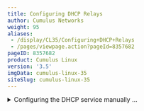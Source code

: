 ```yaml
---
title: Configuring DHCP Relays
author: Cumulus Networks
weight: 95
aliases:
 - /display/CL35/Configuring+DHCP+Relays
 - /pages/viewpage.action?pageId=8357682
pageID: 8357682
product: Cumulus Linux
version: '3.5'
imgData: cumulus-linux-35
siteSlug: cumulus-linux-35
---
```

<details>

You can configure DHCP relays for IPv4 and IPv6.

To run DHCP for both IPv4 and IPv6, initiate the DHCP relay once for
IPv4 and once for IPv6. Following are the configurations on the server
hosts, DHCP relay and DHCP server using the following topology:

{{% imgOld 0 %}}

{{%notice warning%}}

The `dhcpd` and `dhcrelay` services are disabled by default. After you
finish configuring the DHCP relays and servers, you need to start those
services.

{{%/notice%}}

## Configuring IPv4 DHCP Relays</span>

Configure `isc-dhcp-relay` using
[NCLU](/version/cumulus-linux-35/System-Configuration/Network-Command-Line-Utility-NCLU/),
specifying the IP addresses to each DHCP server and the interfaces that
are used as the uplinks.

In the examples below, the DHCP server IP address is 172.16.1.102, VLAN
1 (the SVI is vlan1) and the uplinks are swp51 and swp52.

{{%notice warning%}}

You configure a DHCP relay on a per-VLAN basis, specifying the SVI, not
the parent bridge — in our example, you would specify v*lan1* as the SVI
for VLAN 1; do not specify the bridge named *bridge* in this case.

As per [RFC 3046](https://tools.ietf.org/html/rfc3046), you can specify
as many server IP addresses that can fit in 255 octets, specifying each
address only once.

{{%/notice%}}

    cumulus@leaf01:~$ net add dhcp relay interface swp51
    cumulus@leaf01:~$ net add dhcp relay interface swp52
    cumulus@leaf01:~$ net add dhcp relay interface vlan1
    cumulus@leaf01:~$ net add dhcp relay server 172.16.1.102
    cumulus@leaf01:~$ net pending
    cumulus@leaf01:~$ net commit

These commands create the following configuration in the
`/etc/default/isc-dhcp-relay` file:

    cumulus@leaf01:~$ cat /etc/default/isc-dhcp-relay
    SERVERS="172.16.1.102"
    INTF_CMD="-i vlan1 -i swp51 -i swp52"
    OPTIONS=""

After you've finished configuring the DHCP relay, restart then enable
the `dhcrelay` service so the configuration persists between reboots:

    cumulus@leaf01:~$ sudo systemctl restart dhcrelay.service
    cumulus@leaf01:~$ sudo systemctl enable dhcrelay.service

To see the status of the DHCP relay, use the `systemctl status
dhcrelay.service` command:

    cumulus@leaf01:~$ sudo systemctl status dhcrelay.service
    ● dhcrelay.service - DHCPv4 Relay Agent Daemon
       Loaded: loaded (/lib/systemd/system/dhcrelay.service; enabled)
       Active: active (running) since Fri 2016-12-02 17:09:10 UTC; 2min 16s ago
         Docs: man:dhcrelay(8)
     Main PID: 1997 (dhcrelay)
       CGroup: /system.slice/dhcrelay.service
               └─1997 /usr/sbin/dhcrelay --nl -d -q -i vlan1 -i swp51 -i swp52 172.16.1.102

### <span id="src-8357682_ConfiguringDHCPRelays-82" class="confluence-anchor-link"></span>Using DHCP Option 82</span>

DHCP relays can be configured to inject the `circuit-id` field with the
`-a` option, which you add to the `OPTIONS` line in
`/etc/default/isc-dhcp-relay`. By default, the ingress SVI interface
that the relayed DHCP discover packet is processed against is injected
into this field. You can change this behavior by adding the
`--use-pif-circuit-id` option. With this option, the physical switch
port (swp) that the discover packet arrives on is placed in the
`circuit-id` field.

## Configuring IPv6 DHCP Relays</span>

If you're configuring IPv6, the `/etc/default/isc-dhcp-relay6` variables
file has a different format than the `/etc/default/isc-dhcp-relay` file
for IPv4 DHCP relays. Make sure to configure the variables appropriately
by editing this file.

{{%notice note%}}

You cannot use NCLU to configure IPv6 relays.

{{%/notice%}}

    cumulus@leaf01:$ sudo nano /etc/default/isc-dhcp-relay6 
    SERVERS=" -u 2001:db8:100::2%swp51 -u 2001:db8:100::2%swp52"
    INTF_CMD="-l vlan1"

After you've finished configuring the DHCP relay, save your changes,
restart the `dhcrelay6` service, then enable the `dhcrelay6` service so
the configuration persists between reboots:

    cumulus@leaf01:~$ sudo systemctl restart dhcrelay6.service
    cumulus@leaf01:~$ sudo systemctl enable dhcrelay6.service

To see the status of the IPv6 DHCP relay, use the `systemctl status
dhcrelay6.service` command:

    cumulus@leaf01:~$ sudo systemctl status dhcrelay6.service
    ● dhcrelay6.service - DHCPv6 Relay Agent Daemon
       Loaded: loaded (/lib/systemd/system/dhcrelay6.service; disabled)
       Active: active (running) since Fri 2016-12-02 21:00:26 UTC; 1s ago
         Docs: man:dhcrelay(8)
     Main PID: 6152 (dhcrelay)
       CGroup: /system.slice/dhcrelay6.service
               └─6152 /usr/sbin/dhcrelay -6 --nl -d -q -l vlan1 -u 2001:db8:100::2 swp51 -u 2001:db8:100::2 swp52

## <span id="src-8357682_ConfiguringDHCPRelays-multiple" class="confluence-anchor-link"></span>Configuring Multiple DHCP Relays</span>

Cumulus Linux supports configuring multiple DHCP relay daemons on a
switch, to enable relaying of packets from different bridges to
different upstreams.

1.  As the sudo user, open `/etc/vrf/systemd.conf` in a text editor, and
    remove `dhcrelay`.

2.  Run the following command to reload the systemd files:
    
        cumulus@switch:~$ sudo systemctl daemon-reload

3.  Create a config file in `/etc/default` using the following format
    for each dhcrelay: `isc-dhcp-relay-<dhcp-name>`. An example file can
    be seen below:
    
        # Defaults for isc-dhcp-relay initscript# sourced by /etc/init.d/isc-dhcp-relay
        # installed at /etc/default/isc-dhcp-relay by the maintainer scripts
        #
        # This is a POSIX shell fragment
        #
        # What servers should the DHCP relay forward requests to?
        SERVERS="102.0.0.2"
        # On what interfaces should the DHCP relay (dhrelay) serve DHCP requests?
        # Always include the interface towards the DHCP server.
        # This variable requires a -i for each interface configured above.
        # This will be used in the actual dhcrelay command
        # For example, "-i eth0 -i eth1"
        INTF_CMD="-i swp2s2 -i swp2s3"
        # Additional options that are passed to the DHCP relay daemon?
        OPTIONS=""

4.  Run the following command to start a dhcrelay instance, replacing
    `dhcp-name` with the instance name or number:
    
        cumulus@switch:~$ sudo systemctl start dhcrelay@<dhcp-name>

## Configuring a DHCP Relay with VRR</span>

If a DHCP relay is configured and you want to enable [virtual router
redundancy
(VRR)](/version/cumulus-linux-35/Layer-1-and-2/Virtual-Router-Redundancy-VRR/)
on the SVI, then you must include the VRR interface in the `INTF_CMD`
field in the `/etc/default/isc-dhcp-relay` file. For example:

    cumulus@switch:~$ net add bridge
    cumulus@switch:~$ net add vlan 500 ip address 192.0.2.252/24
    cumulus@switch:~$ net add vlan 500 ip address-virtual 00:00:5e:00:01:01 192.0.2.254/24
    cumulus@switch:~$ net add dhcp relay interface vlan500
    cumulus@switch:~$ net add dhcp relay interface vlan500-v0
    cumulus@switch:~$ net add dhcp relay server 172.16.1.102
    cumulus@switch:~$ net pending
    cumulus@switch:~$ net commit

These commands create the following configuration in the
`/etc/network/interfaces` file:

    cumulus@switch:~$ cat /etc/network/interfaces
     
     
    ...
     
    auto bridge
    iface bridge
        bridge-vids 500
        bridge-vlan-aware yes
     
     
    auto vlan500
    iface vlan500
        address 192.0.2.252/24
        address-virtual 00:00:5e:00:01:01 192.0.2.254/24
        vlan-id 500
        vlan-raw-device bridge
     
     
    auto vlan500-v0
    iface vlan500-v0

They also create the following configuration in the
`/etc/default/isc-dhcp-relay` file:

    cumulus@leaf02:mgmt-vrf:~$ cat /etc/default/isc-dhcp-relay
    # Defaults for isc-dhcp-relay initscript
    # sourced by /etc/init.d/isc-dhcp-relay
    # installed at /etc/default/isc-dhcp-relay by the maintainer scripts
    #
    # This is a POSIX shell fragment
    #
     
     
    # What servers should the DHCP relay forward requests to?
    SERVERS="172.16.1.102"
     
     
    # On what interfaces should the DHCP relay (dhrelay) serve DHCP requests?
    # Always include the interface towards the DHCP server.
    # This variable requires a -i for each interface configured above.
    # This will be used in the actual dhcrelay command
    # For example, "-i eth0 -i eth1"
    INTF_CMD="-i vlan500 -i vlan500-v0"
     
     
    # Additional options that are passed to the DHCP relay daemon?
    OPTIONS=""

## Configuring the DHCP Relay Service Manually (Advanced)</span>

<summary>Configuring the DHCP service manually ... </summary>

By default, Cumulus Linux configures the DHCP relay service
automatically. However, in older versions of Cumulus Linux, you needed
to edit the `dhcrelay.service` file as described below. The IPv4
`dhcrelay.service` *Unit* script calls `/etc/default/isc-dhcp-relay` to
find launch variables.

    cumulus@switch:~$ cat /lib/systemd/system/dhcrelay.service 
    [Unit]
    Description=DHCPv4 Relay Agent Daemon
    Documentation=man:dhcrelay(8)
    After=network-oneline.target networking.service syslog.service
     
    [Service]
    Type=simple
    EnvironmentFile=-/etc/default/isc-dhcp-relay
    # Here, we are expecting the INTF_CMD to contain
    # the -i for each interface specified,
    #     e.g. "-i eth0 -i swp1"
    ExecStart=/usr/sbin/dhcrelay -d -q $INTF_CMD $SERVERS $OPTIONS
     
    [Install]
    WantedBy=multi-user.target

The `/etc/default/isc-dhcp-relay` variables file needs to reference both
interfaces participating in DHCP relay (facing the server and facing the
client) and the IP address of the server. If the client-facing interface
is a bridge port, specify the switch virtual interface (SVI) name if
using a [VLAN-aware
bridge](/version/cumulus-linux-35/Layer-1-and-2/Ethernet-Bridging-VLANs/VLAN-aware-Bridge-Mode-for-Large-scale-Layer-2-Environments)
(for example, vlan100), or the bridge name if using traditional bridging
(for example, br100).

## Troubleshooting the DHCP Relays</span>

If you are experiencing issues with the DHCP relay, you can run the
following commands to determine whether or not the issue is with
`systemd`. The following commands manually activate the DHCP relay
process, and they do not persist when you reboot the switch:

    cumulus@switch:~$ /usr/sbin/dhcrelay -4 -i <interface_facing_host> <ip_address_dhcp_server> -i <interface_facing_dhcp_server>
    cumulus@switch:~$ /usr/sbin/dhcrelay -6 -l <interface_facing_host> -u <ip_address_dhcp_server>%<interface_facing_dhcp_server>

For example:

    cumulus@leaf01:~$ /usr/sbin/dhcrelay -4 -i vlan1 172.16.1.102 -i swp51
    cumulus@leaf01:~$ /usr/sbin/dhcrelay -6 -l vlan1 -u 2001:db8:100::2%swp51

See `man dhcrelay` for more information.

### Looking at the Log on Switch where DHCP Relay Is Configured</span>

Use the `journalctl` command to look at the behavior on the Cumulus
Linux switch that is providing the DHCP relay functionality:

    cumulus@leaf01:~$ sudo journalctl -l -n 20 | grep dhcrelay
    Dec 05 20:58:55 leaf01 dhcrelay[6152]: sending upstream swp52
    Dec 05 20:58:55 leaf01 dhcrelay[6152]: sending upstream swp51
    Dec 05 20:58:55 leaf01 dhcrelay[6152]: Relaying Reply to fe80::4638:39ff:fe00:3 port 546 down.
    Dec 05 20:58:55 leaf01 dhcrelay[6152]: Relaying Reply to fe80::4638:39ff:fe00:3 port 546 down.
    Dec 05 21:03:55 leaf01 dhcrelay[6152]: Relaying Renew from fe80::4638:39ff:fe00:3 port 546 going up.
    Dec 05 21:03:55 leaf01 dhcrelay[6152]: sending upstream swp52
    Dec 05 21:03:55 leaf01 dhcrelay[6152]: sending upstream swp51
    Dec 05 21:03:55 leaf01 dhcrelay[6152]: Relaying Reply to fe80::4638:39ff:fe00:3 port 546 down.
    Dec 05 21:03:55 leaf01 dhcrelay[6152]: Relaying Reply to fe80::4638:39ff:fe00:3 port 546 down.

You can run the command `journalctl` command with the `--since` flag to
specify a time period:

    cumulus@leaf01:~$ sudo journalctl -l --since "2 minutes ago" | grep dhcrelay
    Dec 05 21:08:55 leaf01 dhcrelay[6152]: Relaying Renew from fe80::4638:39ff:fe00:3 port 546 going up.
    Dec 05 21:08:55 leaf01 dhcrelay[6152]: sending upstream swp52
    Dec 05 21:08:55 leaf01 dhcrelay[6152]: sending upstream swp51

<article id="html-search-results" class="ht-content" style="display: none;">

</article>

<footer id="ht-footer">

</footer>

</details>

